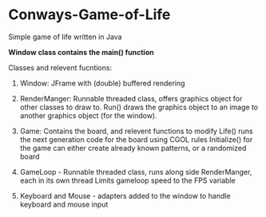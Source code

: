 Conways-Game-of-Life
====================

Simple game of life written in Java

**Window class contains the main() function**

Classes and relevent fucntions:

1. Window: JFrame with (double) buffered rendering

2. RenderManger: Runnable threaded class, offers graphics object for other classes to draw to. 
Run() draws the graphics object to an image to another graphics object (for the window).

3. Game: Contains the board, and relevent functions to modify
Life() runs the next generation code for the board using CGOL rules
Initialize() for the game can either create already known patterns, or a randomized board

4. GameLoop - Runnable threaded class, runs along side RenderManger, each in its own thread
Limits gameloop speed to the FPS variable

5. Keyboard and Mouse - adapters added to the window to handle keyboard and mouse input
